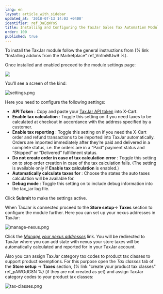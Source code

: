 ```yaml
---
lang: en
layout: article_with_sidebar
updated_at: '2018-07-13 14:03 +0400'
identifier: ref_3aEqWYoS
title: Installing and Configuring the TaxJar Sales Tax Automation Module
order: 100
published: true
---
```

To install the TaxJar module follow the general instructions from {% link "Installing addons from the Marketplace" ref_Vn1mMUw9 %}.

Once installed and enabled proceed to the module settings page:

![]({{site.baseurl}}/attachments/ref_3aEqWYoS/installed.png)

You'll see a screen of the kind:

![settings.png]({{site.baseurl}}/attachments/ref_3aEqWYoS/settings.png)

Here you need to configure the following settings:

* **API Token** : Copy and paste your [TaxJar API token](https://app.taxjar.com/account#api-access "Installing and Configuring the TaxJar Sales Tax Automation Module") into X-Cart. 
* **Enable tax calculation** : Toggle this setting on if you need taxes to be calculated at checkout in accordance with the address specified by a customer.
* **Enable tax reporting** : Toggle this setting on if you need the X-Cart order and refund transactions to be imported into TaxJar automatically. Orders are imported immediately after they’re paid and delivered in a complete status, i.e. the orders are in a “Paid” payment status and “Shipped” or “Delivered” fulfillment status.
* **Do not create order in case of tax calculation error** : Toggle this setting on to stop order creation in case of the tax calculation fails. (The setting is available only if **Enable tax calculation** is enabled.)
* **Automatically calculate taxes for** : Choose the states the auto taxes calculation will be available for.
* **Debug mode** : Toggle this setting on to include debug information into the tax_jar log file.

Click **Submit** to make the settings active. 

When TaxJar is connected proceed to the **Store setup**-> **Taxes** section to configure the module further. Here you can set up your nexus addresses in TaxJar:

![manage-nexus.png]({{site.baseurl}}/attachments/ref_3aEqWYoS/manage-nexus.png)

Click the [_Manage your nexus addresses_](https://app.taxjar.com/account/?utm_source=xcart-module#states "Installing and Configuring the TaxJar Sales Tax Automation Module") link. You will be redirected to TaxJar where you can add state with nexus your store taxes will be automatically calculated and reported for in your TaxJar account. 

Also you can assign TaxJar category tax codes to product tax classes to support product exemptions. For this purpose open the _Tax classes_ tab of the **Store setup** -> **Taxes** section, {% link "create your product tax classes" ref_pAWOdG8N %} (if they are not created as yet) and assign TaxJar category codes to your product tax classes:

![tax-classes.png]({{site.baseurl}}/attachments/ref_3aEqWYoS/tax-classes.png)
